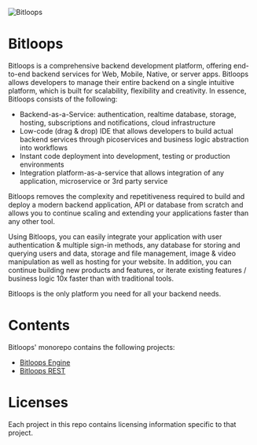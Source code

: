 ![Bitloops](https://bitloops.com/assets/img/bitloops-logo_320x80.png)

# Bitloops

Bitloops is a comprehensive backend development platform, offering end-to-end backend services for Web, Mobile, Native, or server apps. 
Bitloops allows developers to manage their entire backend on a single intuitive platform, which is built for scalability, flexibility and creativity. In essence, Bitloops consists of the following:

- Backend-as-a-Service: authentication, realtime database, storage, hosting, subscriptions and notifications, cloud infrastructure
- Low-code (drag & drop) IDE that allows developers to build actual backend services through picoservices and business logic abstraction into workflows
- Instant code deployment into development, testing or production environments
- Integration platform-as-a-service that allows integration of any application, microservice or 3rd party service

Bitloops removes the complexity and repetitiveness required to build and deploy a modern backend application, API or database from scratch and allows you to continue scaling and extending your applications faster than any other tool. 

Using Bitloops, you can easily integrate your application with user authentication & multiple sign-in methods, any database for storing and querying users and data, storage and file management, image & video manipulation as well as hosting for your website. In addition, you can continue building new products and features, or iterate existing features / business logic 10x faster than with traditional tools. 

Bitloops is the only platform you need for all your backend needs. 

# Contents

Bitloops' monorepo contains the following projects: 

- [Bitloops Engine](https://github.com/bitloops/bitloops/tree/main/bitloops-engine)
- [Bitloops REST](https://github.com/bitloops/bitloops/tree/main/bitloops-rest)

# Licenses

Each project in this repo contains licensing information specific to that project. 
